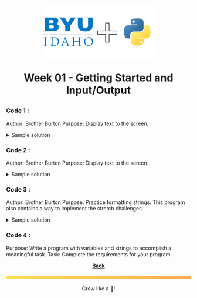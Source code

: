 <h1 align="center">
    <img 
        alt="BYU-Idaho"
        title="BYU-Idaho Logo" 
        src="../.github/assets/logo-py.svg" 
        width="60%"
    />

Week 01 - Getting Started and Input/Output
</h1>

### Code 1 : 
Author: Brother Burton
Purpose: Display text to the screen.

<details>
    <summary>Sample solution</summary>

    ```python
    color = input('What is your favorite color? ')
    print('Your favorite color is')
    print(color)

    # Please note that you can use either single quotes: 'Your favorite color is' or double
    # quotes: "Your favorite color is" in your print and inputs statements and it will work
    # just fine. It is completely a programmer preference.

    # Lines that start with a "#" like this one are called "comments" and don't have
    # code that actually runs. Instead, they allow us to make notes in our programs
    # for other programmers to see.

    """
    For large blocks of comments, we can start them with three "'s.
    then we can type many lines of comments, and finish with three more "'s.
    These are a special kind of comment that you'll learn more about later on.
    """
    ```
</details>

### Code 2 : 
Author: Brother Burton
Purpose: Display text to the screen.

<details>
    <summary>Sample solution</summary>

    ```python
    first = input("What is your first name? ")
    last = input("What is your last name? ")

    # This is for the the first part of the activity
    print(f"Your name is {last}, {first} {last}.")

    # This is for the the second part, where we adjust the capitalization
    print(f"Your name is {last.title()}, {first.title()} {last.title()}.")

    # Be aware that there are many ways to do the formatting of that line, such as:
    # print("Your name is " + last + ", " + first + " " + last + ".")
    # print("Your name is {}, {} {}.".format(last, first, last))
    # print("Your name is {0}, {1} {0}.".format(last, first))
    ```
</details>

### Code 3 : 
Author: Brother Burton
Purpose: Practice formatting strings.
This program also contains a way to implement the stretch challenges.

<details>
    <summary>Sample solution</summary>

    ```python
    print("Please enter the following information:")

    print()

    # Ask for the basic information
    first = input("First name: ")
    last = input("Last name: ")
    email = input("Email address: ")
    phone = input("Phone number: ")
    job_title = input("Job title: ")
    id_number = input("ID Number: ")

    # Ask for the additional information
    hair_color = input("Hair color: ")
    eye_color = input("Eye color: ")
    month = input("Starting Month: ")
    training = input("Completed additional training? ")

    # Now print out the ID Card
    print("\nThe ID Card is:")
    print("----------------------------------------")
    print(f"{last.upper()}, {first.capitalize()}")
    print(job_title.title())
    print(f"ID: {id_number}")
    print()
    print(email.lower())
    print(phone)
    print()

    # There are various ways to accomplish the spacing

    # In this approach, I told it that hair_color will take exactly 15
    # spaces, and month will take 14. That way, the next columns will
    # line up. I had to do month 14 (instead of 15) because the word
    # 'Month' that came before my value was one letter longer.

    print(f"Hair: {hair_color:15} Eyes: {eye_color}")
    print(f"Month: {month:14} Training: {training}")
    print("----------------------------------------")
    ```
</details>

### Code 4 : 
Purpose: Write a program with variables and strings to accomplish a meaningful task.
Task: Complete the requirements for your program.

<div align="center">

<b>[Back](/web-and-computer-programming/cse-110/README.md)</b>

</div>

<img src="./../../../.github/assets/gradient-bar.svg" width="100%" height="8px"/>
<p align="center">Grow like a 🌳!</p>